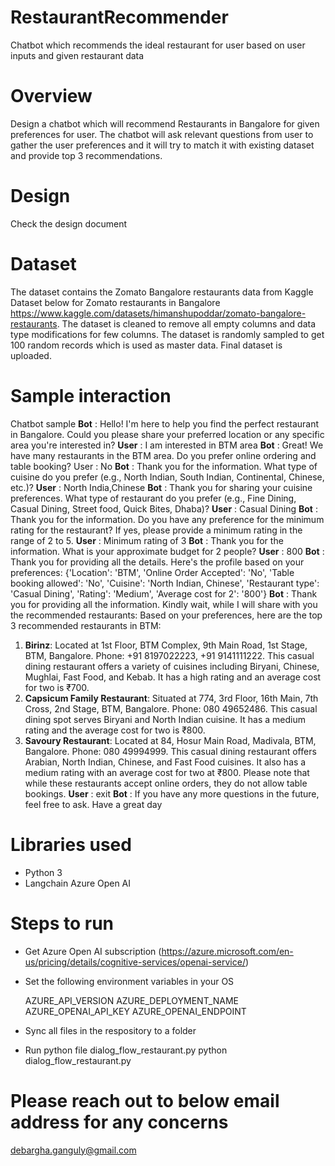 # RestaurantRecommender
Chatbot which recommends the ideal restaurant for user based on user inputs and given restaurant data 

# Overview
Design a chatbot which will recommend Restaurants in Bangalore for given 
preferences for user. The chatbot will ask relevant questions from user to gather the user 
preferences and it will try to match it with existing dataset and provide top 3 
recommendations.

# Design

Check the design document

# Dataset

The dataset contains the Zomato Bangalore restaurants data from Kaggle Dataset below 
for Zomato restaurants in Bangalore
https://www.kaggle.com/datasets/himanshupoddar/zomato-bangalore-restaurants.
The dataset is cleaned to remove all empty columns and data type modifications for few 
columns. The dataset is randomly sampled to get 100 random records which is used as 
master data. Final dataset is uploaded.

# Sample interaction

Chatbot sample
**Bot** : Hello! I'm here to help you find the perfect restaurant in Bangalore. Could you please 
share your preferred location or any specific area you're interested in?
**User** : I am interested in BTM area
**Bot** : Great! We have many restaurants in the BTM area. Do you prefer online ordering and 
table booking?
User : No
**Bot** : Thank you for the information. What type of cuisine do you prefer (e.g., North Indian, 
South Indian, Continental, Chinese, etc.)?
**User** : North India,Chinese
**Bot** : Thank you for sharing your cuisine preferences. What type of restaurant do you prefer 
(e.g., Fine Dining, Casual Dining, Street food, Quick Bites, Dhaba)?
**User** : Casual Dining
**Bot** : Thank you for the information. Do you have any preference for the minimum rating for 
the restaurant? If yes, please provide a minimum rating in the range of 2 to 5.
**User** : Minimum rating of 3
**Bot** : Thank you for the information. What is your approximate budget for 2 people?
**User** : 800
**Bot** : Thank you for providing all the details. Here's the profile based on your preferences:
{'Location': 'BTM', 'Online Order Accepted': 'No', 'Table booking allowed': 'No', 'Cuisine': 
'North Indian, Chinese', 'Restaurant type': 'Casual Dining', 'Rating': 'Medium', 'Average cost 
for 2': '800'} 
**Bot** : Thank you for providing all the information. Kindly wait, while I will share with you the 
recommended restaurants: 
Based on your preferences, here are the top 3 recommended restaurants in BTM:
1. **Birinz**: Located at 1st Floor, BTM Complex, 9th Main Road, 1st Stage, BTM, 
Bangalore. Phone: +91 8197022223, +91 9141111222. This casual dining restaurant offers 
a variety of cuisines including Biryani, Chinese, Mughlai, Fast Food, and Kebab. It has a 
high rating and an average cost for two is ₹700.
2. **Capsicum Family Restaurant**: Situated at 774, 3rd Floor, 16th Main, 7th Cross, 2nd 
Stage, BTM, Bangalore. Phone: 080 49652486. This casual dining spot serves Biryani and 
North Indian cuisine. It has a medium rating and the average cost for two is ₹800.
3. **Savoury Restaurant**: Located at 84, Hosur Main Road, Madivala, BTM, Bangalore. 
Phone: 080 49994999. This casual dining restaurant offers Arabian, North Indian, Chinese, 
and Fast Food cuisines. It also has a medium rating with an average cost for two at ₹800.
Please note that while these restaurants accept online orders, they do not allow table 
bookings.
**User** : exit
**Bot** : If you have any more questions in the future, feel free to ask. Have a great day

# Libraries used

- Python 3
- Langchain Azure Open AI

# Steps to run

- Get Azure Open AI subscription (https://azure.microsoft.com/en-us/pricing/details/cognitive-services/openai-service/)
- Set the following environment variables in your OS

   AZURE_API_VERSION
   AZURE_DEPLOYMENT_NAME
   AZURE_OPENAI_API_KEY
   AZURE_OPENAI_ENDPOINT

- Sync all files in the respository to a folder
- Run python file dialog_flow_restaurant.py
  python dialog_flow_restaurant.py

# Please reach out to below email address for any concerns
  debargha.ganguly@gmail.com
